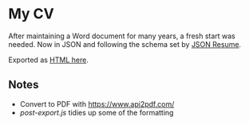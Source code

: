 # My CV

After maintaining a Word document for many years, a fresh start was needed. Now in JSON and following the schema set by [JSON Resume](http://jsonresume.org/).

Exported as <a href="https://adrianblynch.github.io/cv/">HTML here</a>.

## Notes

- Convert to PDF with https://www.api2pdf.com/
- _post-export.js_ tidies up some of the formatting
